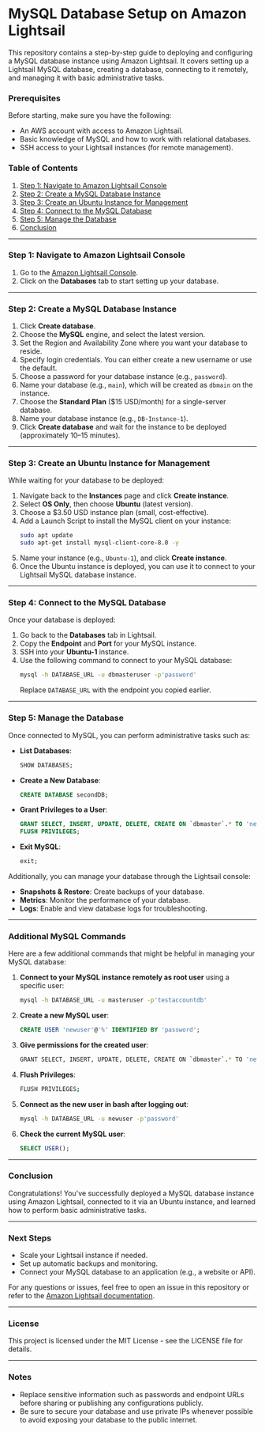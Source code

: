 

# MySQL Database Setup on Amazon Lightsail

This repository contains a step-by-step guide to deploying and configuring a MySQL database instance using Amazon Lightsail. It covers setting up a Lightsail MySQL database, creating a database, connecting to it remotely, and managing it with basic administrative tasks.

### Prerequisites
Before starting, make sure you have the following:

- An AWS account with access to Amazon Lightsail.
- Basic knowledge of MySQL and how to work with relational databases.
- SSH access to your Lightsail instances (for remote management).

### Table of Contents
1. [Step 1: Navigate to Amazon Lightsail Console](#step-1-navigate-to-amazon-lightsail-console)
2. [Step 2: Create a MySQL Database Instance](#step-2-create-a-mysql-database-instance)
3. [Step 3: Create an Ubuntu Instance for Management](#step-3-create-an-ubuntu-instance-for-management)
4. [Step 4: Connect to the MySQL Database](#step-4-connect-to-the-mysql-database)
5. [Step 5: Manage the Database](#step-5-manage-the-database)
6. [Conclusion](#conclusion)

---

### Step 1: Navigate to Amazon Lightsail Console
1. Go to the [Amazon Lightsail Console](https://lightsail.aws.amazon.com).
2. Click on the **Databases** tab to start setting up your database.

---

### Step 2: Create a MySQL Database Instance
1. Click **Create database**.
2. Choose the **MySQL** engine, and select the latest version.
3. Set the Region and Availability Zone where you want your database to reside.
4. Specify login credentials. You can either create a new username or use the default.
5. Choose a password for your database instance (e.g., `password`).
6. Name your database (e.g., `main`), which will be created as `dbmain` on the instance.
7. Choose the **Standard Plan** ($15 USD/month) for a single-server database.
8. Name your database instance (e.g., `DB-Instance-1`).
9. Click **Create database** and wait for the instance to be deployed (approximately 10–15 minutes).

---

### Step 3: Create an Ubuntu Instance for Management
While waiting for your database to be deployed:

1. Navigate back to the **Instances** page and click **Create instance**.
2. Select **OS Only**, then choose **Ubuntu** (latest version).
3. Choose a $3.50 USD instance plan (small, cost-effective).
4. Add a Launch Script to install the MySQL client on your instance:
    ```bash
    sudo apt update
    sudo apt-get install mysql-client-core-8.0 -y
    ```
5. Name your instance (e.g., `Ubuntu-1`), and click **Create instance**.
6. Once the Ubuntu instance is deployed, you can use it to connect to your Lightsail MySQL database instance.

---

### Step 4: Connect to the MySQL Database
Once your database is deployed:

1. Go back to the **Databases** tab in Lightsail.
2. Copy the **Endpoint** and **Port** for your MySQL instance.
3. SSH into your **Ubuntu-1** instance.
4. Use the following command to connect to your MySQL database:
    ```bash
    mysql -h DATABASE_URL -u dbmasteruser -p'password'
    ```
    Replace `DATABASE_URL` with the endpoint you copied earlier.

---

### Step 5: Manage the Database
Once connected to MySQL, you can perform administrative tasks such as:

- **List Databases**:
    ```sql
    SHOW DATABASES;
    ```

- **Create a New Database**:
    ```sql
    CREATE DATABASE secondDB;
    ```

- **Grant Privileges to a User**:
    ```sql
    GRANT SELECT, INSERT, UPDATE, DELETE, CREATE ON `dbmaster`.* TO 'newuser'@'%';
    FLUSH PRIVILEGES;

    ```

- **Exit MySQL**:
    ```sql
    exit;
    ```

Additionally, you can manage your database through the Lightsail console:

- **Snapshots & Restore**: Create backups of your database.
- **Metrics**: Monitor the performance of your database.
- **Logs**: Enable and view database logs for troubleshooting.

---

### Additional MySQL Commands

Here are a few additional commands that might be helpful in managing your MySQL database:

1. **Connect to your MySQL instance remotely as root user** using a specific user:
    ```bash
    mysql -h DATABASE_URL -u masteruser -p'testaccountdb'
    ```

2. **Create a new MySQL user**:
    ```sql
    CREATE USER 'newuser'@'%' IDENTIFIED BY 'password';
    ```
3. **Give permissions for the created user**:
   ```bash
   GRANT SELECT, INSERT, UPDATE, DELETE, CREATE ON `dbmaster`.* TO 'newuser'@'%';
   ```
4. **Flush Privileges**:
    ```bash
    FLUSH PRIVILEGES;
    ```
5. **Connect as the new user in bash after logging out**:
    ```bash
    mysql -h DATABASE_URL -u newuser -p'password'
    ```

6. **Check the current MySQL user**:
    ```sql
    SELECT USER();
    ```

---

### Conclusion
Congratulations! You've successfully deployed a MySQL database instance using Amazon Lightsail, connected to it via an Ubuntu instance, and learned how to perform basic administrative tasks.

---

### Next Steps

- Scale your Lightsail instance if needed.
- Set up automatic backups and monitoring.
- Connect your MySQL database to an application (e.g., a website or API).

For any questions or issues, feel free to open an issue in this repository or refer to the [Amazon Lightsail documentation](https://docs.aws.amazon.com/lightsail/).

---

### License
This project is licensed under the MIT License - see the LICENSE file for details.

---

### Notes
- Replace sensitive information such as passwords and endpoint URLs before sharing or publishing any configurations publicly.
- Be sure to secure your database and use private IPs whenever possible to avoid exposing your database to the public internet.

